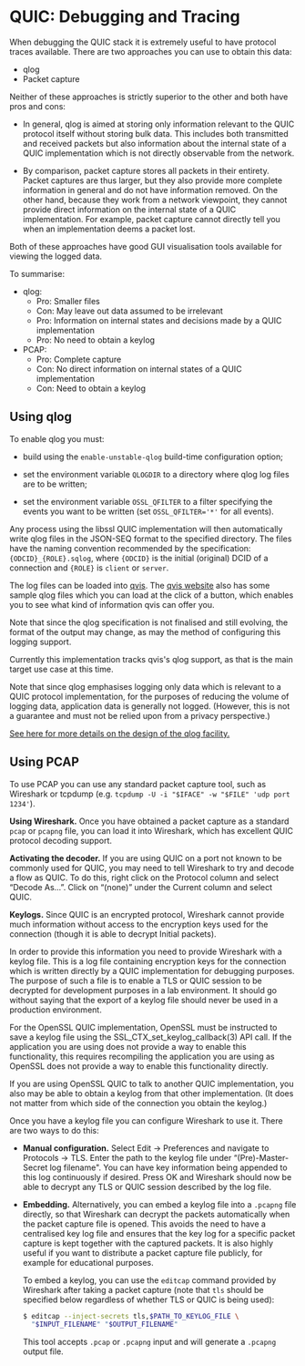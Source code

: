 QUIC: Debugging and Tracing
===========================

When debugging the QUIC stack it is extremely useful to have protocol traces
available. There are two approaches you can use to obtain this data:

- qlog
- Packet capture

Neither of these approaches is strictly superior to the other and both have pros
and cons:

- In general, qlog is aimed at storing only information relevant to the
  QUIC protocol itself without storing bulk data. This includes both transmitted
  and received packets but also information about the internal state of a QUIC
  implementation which is not directly observable from the network.

- By comparison, packet capture stores all packets in their entirety.
  Packet captures are thus larger, but they also provide more complete
  information in general and do not have information removed. On the other hand,
  because they work from a network viewpoint, they cannot provide direct
  information on the internal state of a QUIC implementation. For example,
  packet capture cannot directly tell you when an implementation deems a packet
  lost.

Both of these approaches have good GUI visualisation tools available for viewing
the logged data.

To summarise:

- qlog:
  - Pro: Smaller files
  - Con: May leave out data assumed to be irrelevant
  - Pro: Information on internal states and decisions made by a QUIC
    implementation
  - Pro: No need to obtain a keylog
- PCAP:
  - Pro: Complete capture
  - Con: No direct information on internal states of a QUIC implementation
  - Con: Need to obtain a keylog

Using qlog
----------

To enable qlog you must:

- build using the `enable-unstable-qlog` build-time configuration option;

- set the environment variable `QLOGDIR` to a directory where qlog log files
  are to be written;

- set the environment variable `OSSL_QFILTER` to a filter specifying the events
  you want to be written (set `OSSL_QFILTER='*'` for all events).

Any process using the libssl QUIC implementation will then automatically write
qlog files in the JSON-SEQ format to the specified directory. The files have the
naming convention recommended by the specification: `{ODCID}_{ROLE}.sqlog`,
where `{ODCID}` is the initial (original) DCID of a connection and `{ROLE}` is
`client` or `server`.

The log files can be loaded into [qvis](https://qvis.quictools.info/). The [qvis
website](https://qvis.quictools.info/) also has some sample qlog files which you
can load at the click of a button, which enables you to see what kind of
information qvis can offer you.

Note that since the qlog specification is not finalised and still evolving,
the format of the output may change, as may the method of configuring this
logging support.

Currently this implementation tracks qvis's qlog support, as that is the
main target use case at this time.

Note that since qlog emphasises logging only data which is relevant to a QUIC
protocol implementation, for the purposes of reducing the volume of logging
data, application data is generally not logged. (However, this is not a
guarantee and must not be relied upon from a privacy perspective.)

[See here for more details on the design of the qlog facility.](qlog.md)

Using PCAP
----------

To use PCAP you can use any standard packet capture tool, such as Wireshark or
tcpdump (e.g. `tcpdump -U -i "$IFACE" -w "$FILE" 'udp port 1234'`).

**Using Wireshark.** Once you have obtained a packet capture as a standard
`pcap` or `pcapng` file, you can load it into Wireshark, which has excellent
QUIC protocol decoding support.

**Activating the decoder.** If you are using QUIC on a port not known to be
commonly used for QUIC, you may need to tell Wireshark to try and decode a flow
as QUIC. To do this, right click on the Protocol column and select “Decode
As...”. Click on “(none)” under the Current column and select QUIC.

**Keylogs.** Since QUIC is an encrypted protocol, Wireshark cannot provide much
information without access to the encryption keys used for the connection
(though it is able to decrypt Initial packets).

In order to provide this information you need to provide Wireshark with a keylog
file. This is a log file containing encryption keys for the connection which is
written directly by a QUIC implementation for debugging purposes. The purpose of
such a file is to enable a TLS or QUIC session to be decrypted for development
purposes in a lab environment. It should go without saying that the export of a
keylog file should never be used in a production environment.

For the OpenSSL QUIC implementation, OpenSSL must be instructed to save a keylog
file using the SSL_CTX_set_keylog_callback(3) API call. If the application you
are using does not provide a way to enable this functionality, this requires
recompiling the application you are using as OpenSSL does not provide a way
to enable this functionality directly.

If you are using OpenSSL QUIC to talk to another QUIC implementation, you also
may be able to obtain a keylog from that other implementation. (It does not
matter from which side of the connection you obtain the keylog.)

Once you have a keylog file you can configure Wireshark to use it.
There are two ways to do this:

- **Manual configuration.** Select Edit →
  Preferences and navigate to Protocols → TLS. Enter the path to the keylog file
  under “(Pre)-Master-Secret log filename". You can have key information being
  appended to this log continuously if desired. Press OK and Wireshark should
  now be able to decrypt any TLS or QUIC session described by the log file.

- **Embedding.** Alternatively, you can embed a keylog file into a `.pcapng`
  file directly, so that Wireshark can decrypt the packets automatically when
  the packet capture file is opened. This avoids the need to have a centralised
  key log file and ensures that the key log for a specific packet capture is
  kept together with the captured packets. It is also highly useful if you want
  to distribute a packet capture file publicly, for example for educational
  purposes.

  To embed a keylog, you can use the `editcap` command provided by Wireshark
  after taking a packet capture (note that `tls` should be specified below
  regardless of whether TLS or QUIC is being used):

  ```bash
  $ editcap --inject-secrets tls,$PATH_TO_KEYLOG_FILE \
    "$INPUT_FILENAME" "$OUTPUT_FILENAME"
  ```

  This tool accepts `.pcap` or `.pcapng` input and will generate a `.pcapng`
  output file.
